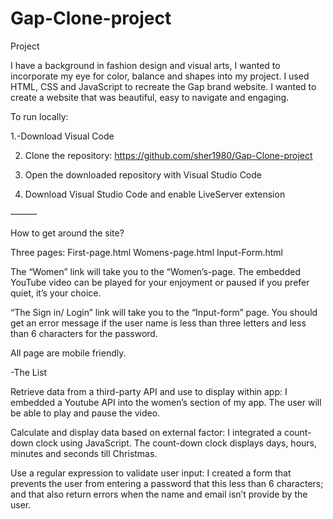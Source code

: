 # Gap-Clone-project
Project



I have a background in fashion design and visual arts, I wanted to incorporate my eye for color, balance and shapes into my project.  I used HTML, CSS and JavaScript to recreate the Gap brand website.  I wanted to create a website that was beautiful, easy to navigate and engaging.  

To run locally:

1.-Download Visual Code 

2. Clone the repository:  https://github.com/sher1980/Gap-Clone-project

3. Open the downloaded repository with Visual Studio Code

4. Download Visual Studio Code and enable LiveServer extension


———

How to get around the site?

Three pages:
First-page.html
Womens-page.html
Input-Form.html

The “Women” link will take you to the “Women’s-page. The embedded YouTube video can  be played for your enjoyment or paused if you prefer quiet, it’s your choice.   

“The Sign in/ Login” link will take you to the “Input-form” page.  You should get an error message if the user name is less than three letters and less than 6 characters for the password.

All page are mobile friendly. 

-The List
 
Retrieve data from a third-party API and use to display within app: I embedded a Youtube API into the women’s section of my app. The user will be able to play and pause the video.

Calculate and display data based on external factor:  I integrated a count-down clock using JavaScript. The count-down clock displays days, hours, minutes and seconds till Christmas. 

Use a regular expression to validate user input: I created a form that prevents the user from entering a password that this less than 6 characters; and that also return errors when the name and email isn’t provide by the user. 




 
